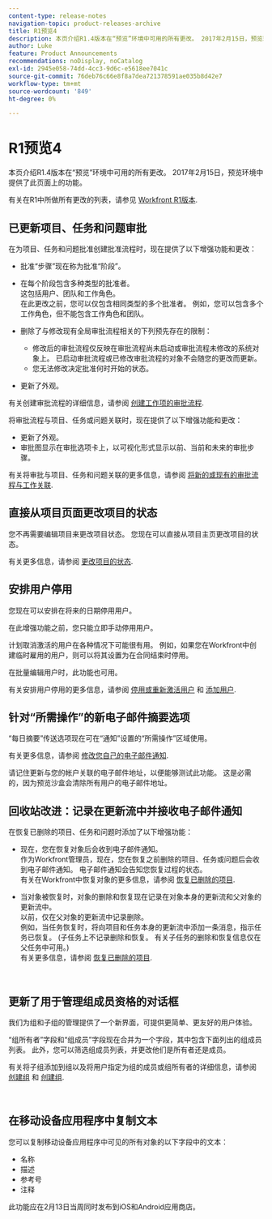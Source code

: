 ```yaml
---
content-type: release-notes
navigation-topic: product-releases-archive
title: R1预览4
description: 本页介绍R1.4版本在“预览”环境中可用的所有更改。 2017年2月15日，预览环境中提供了此页面上的功能。
author: Luke
feature: Product Announcements
recommendations: noDisplay, noCatalog
exl-id: 2945e058-74dd-4cc3-9d6c-e5618ee7041c
source-git-commit: 76deb76c66e8f8a7dea721378591ae035b8d42e7
workflow-type: tm+mt
source-wordcount: '849'
ht-degree: 0%

---
```


# R1预览4

本页介绍R1.4版本在“预览”环境中可用的所有更改。 2017年2月15日，预览环境中提供了此页面上的功能。

有关在R1中所做所有更改的列表，请参见 [Workfront R1版本](../../../../product-announcements/product-releases/quarterly-release-archive/r1-release-activity/workfront-r1-release.md).

## 已更新项目、任务和问题审批

在为项目、任务和问题批准创建批准流程时，现在提供了以下增强功能和更改： 

* 批准“步骤”现在称为批准“阶段”。
* 在每个阶段包含多种类型的批准者。\
  这包括用户、团队和工作角色。\
  在此更改之前，您可以仅包含相同类型的多个批准者。 例如，您可以包含多个工作角色，但不能包含工作角色和团队。

* 删除了与修改现有全局审批流程相关的下列预先存在的限制：

   * 修改后的审批流程仅反映在审批流程尚未启动或审批流程未修改的系统对象上。 已启动审批流程或已修改审批流程的对象不会随您的更改而更新。
   * 您无法修改决定批准何时开始的状态。

* 更新了外观。

有关创建审批流程的详细信息，请参阅 [创建工作项的审批流程](../../../../administration-and-setup/customize-workfront/configure-approval-milestone-processes/create-approval-processes.md).

将审批流程与项目、任务或问题关联时，现在提供了以下增强功能和更改：

* 更新了外观。
* 审批图显示在审批选项卡上，以可视化形式显示以前、当前和未来的审批步骤。

有关将审批与项目、任务和问题关联的更多信息，请参阅 [将新的或现有的审批流程与工作关联](../../../../review-and-approve-work/manage-approvals/associate-approval-with-work.md).

## 直接从项目页面更改项目的状态

您不再需要编辑项目来更改项目状态。 您现在可以直接从项目主页更改项目的状态。

有关更多信息，请参阅 [更改项目的状态](../../../../manage-work/projects/manage-projects/change-project-status.md).

## 安排用户停用

您现在可以安排在将来的日期停用用户。

在此增强功能之前，您只能立即手动停用用户。

计划取消激活的用户在各种情况下可能很有用。 例如，如果您在Workfront中创建临时雇用的用户，则可以将其设置为在合同结束时停用。

在批量编辑用户时，此功能也可用。 

有关安排用户停用的更多信息，请参阅 [停用或重新激活用户](../../../../administration-and-setup/add-users/create-and-manage-users/deactivate-a-user.md) 和 [添加用户](../../../../administration-and-setup/add-users/create-and-manage-users/add-users.md).

## 针对“所需操作”的新电子邮件摘要选项

“每日摘要”传送选项现在可在“通知”设置的“所需操作”区域使用。

有关更多信息，请参阅 [修改您自己的电子邮件通知](../../../../workfront-basics/using-notifications/activate-or-deactivate-your-own-event-notifications.md).

请记住更新与您的帐户关联的电子邮件地址，以便能够测试此功能。 这是必需的，因为预览沙盒会清除所有用户的电子邮件地址。

## 回收站改进：记录在更新流中并接收电子邮件通知

在恢复已删除的项目、任务和问题时添加了以下增强功能：

* 现在，您在恢复对象后会收到电子邮件通知。\
  作为Workfront管理员，现在，您在恢复之前删除的项目、任务或问题后会收到电子邮件通知。 电子邮件通知会告知您恢复过程的状态。\
  有关在Workfront中恢复对象的更多信息，请参阅 [恢复已删除的项目](../../../../administration-and-setup/manage-workfront/manage-deleted-items/restore-deleted-items.md).

* 当对象被恢复时，对象的删除和恢复现在记录在对象本身的更新流和父对象的更新流中。\
  以前，仅在父对象的更新流中记录删除。\
  例如，当任务恢复时，将向项目和任务本身的更新流中添加一条消息，指示任务已恢复。 (子任务上不记录删除和恢复。 有关子任务的删除和恢复信息仅在父任务中可用。)\
  有关更多信息，请参阅 [恢复已删除的项目](../../../../administration-and-setup/manage-workfront/manage-deleted-items/restore-deleted-items.md).

 

## 更新了用于管理组成员资格的对话框

我们为组和子组的管理提供了一个新界面，可提供更简单、更友好的用户体验。

“组所有者”字段和“组成员”字段现在合并为一个字段，其中包含下面列出的组成员列表。 此外，您可以筛选组成员列表，并更改他们是所有者还是成员。 

有关将子组添加到组以及将用户指定为组的成员或组所有者的详细信息，请参阅 [创建组](../../../../administration-and-setup/manage-groups/create-and-manage-groups/create-a-group.md) 和 [创建组](../../../../administration-and-setup/manage-groups/create-and-manage-groups/create-a-group.md). 

 

## 在移动设备应用程序中复制文本

您可以复制移动设备应用程序中可见的所有对象的以下字段中的文本：

* 名称
* 描述
* 参考号
* 注释

此功能应在2月13日当周同时发布到iOS和Android应用商店。
